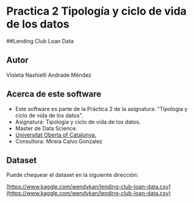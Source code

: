 # Practica 2 Tipología y ciclo de vida de los datos

##Lending Club Loan Data

## Autor

Violeta Nashielli Andrade Méndez

## Acerca de este software

* Este software es parte de la Práctica 2 de la asignatura: "Tipologia y ciclo de vida de los datos".
* Asignatura: Tipologia y ciclo de vida de los datos.
* Master de Data Science.
* [Universitat Oberta of Catalunya.](http://www.uoc.edu/portal/ca/index.html)
* Consultora: Mireia Calvo Gonzalez

## Dataset

Puede chequear el dataset en la siguiente dirección:

[https://www.kaggle.com/wendykan/lending-club-loan-data.csv](https://www.kaggle.com/wendykan/lending-club-loan-data.csv)
